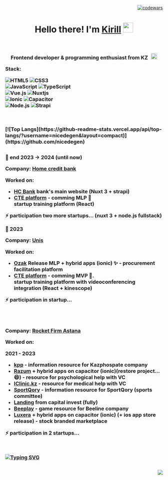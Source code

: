 <div align="right">

  [![codewars](https://www.codewars.com/users/Nicedegen/badges/micro)](https://www.codewars.com/users/Nicedegen)
  
</div>


<h1 align="center">Hello there! I'm <a href='https://www.linkedin.com/in/kirill-lavrinenko/' target="_blank">Kirill</a>
<img src="https://github.com/blackcater/blackcater/raw/main/images/Hi.gif" height="32"/>
</h1>
<br />


<h3 align="center">Frontend developer & 
programming enthusiast from KZ <img src="https://catamphetamine.gitlab.io/country-flag-icons/3x2/KZ.svg" style="margin-left: 6px" height="20" alt="kz flag"</h3>
  
  
<div align="left">

  Stack: 
  
  ![HTML5](https://img.shields.io/badge/html5-%23E34F26.svg?style=for-the-badge&logo=html5&logoColor=white)
  ![CSS3](https://img.shields.io/badge/css3-%231572B6.svg?style=for-the-badge&logo=css3&logoColor=white)
  <br />
  ![JavaScript](https://img.shields.io/badge/javascript-%23323330.svg?style=for-the-badge&logo=javascript&logoColor=%23F7DF1E)
  ![TypeScript](https://img.shields.io/badge/TypeScript-007ACC?style=for-the-badge&logo=typescript&logoColor=white)
  <br />
  ![Vue.js](https://img.shields.io/badge/vuejs-%2335495e.svg?style=for-the-badge&logo=vuedotjs&logoColor=%234FC08D)
  ![Nuxtjs](https://img.shields.io/badge/Nuxt-002E3B?style=for-the-badge&logo=nuxtdotjs&logoColor=#00DC82)
  <br />
  ![Ionic](https://img.shields.io/badge/Ionic-%233880FF.svg?style=for-the-badge&logo=Ionic&logoColor=white)
  ![Capacitor](https://img.shields.io/badge/Capacitor-52b9ff.svg?style=for-the-badge&logo=Capacitor&logoColor=white)
  <br />
  ![Node.js](https://img.shields.io/badge/Node.js-43853D?style=for-the-badge&logo=node.js&logoColor=white)
  ![Strapi](https://img.shields.io/badge/Strapi-0078D6?style=for-the-badge&logo=node.js&logoColor=white)
  <br />

<!--  Coming:

  ![React](https://img.shields.io/badge/-ReactJs-61DAFB?logo=react&logoColor=white&style=for-the-badge)
  ![NodeJS](https://img.shields.io/badge/Node.js-43853D?style=for-the-badge&logo=node.js&logoColor=white)
-->
  <br />
  <br />
  [![Top Langs](https://github-readme-stats.vercel.app/api/top-langs/?username=nicedegen&layout=compact)](https://github.com/nicedegen)
<!--  TODO: unblock when will be leet code statistics  -->
<!--   [![Nicedegen LeetCode stats](https://leetcode-stats-six.vercel.app/api?username=Nicedegen&theme=dark)](https://github.com/Nicedegen/leetcode-stats) -->


  
</div>
  
<div style="margin-top: 30px; margin-bottom: 30px" align="left">
  🔭  end 2023 -> 2024 (until now)

  Company: <a href="https://home.kz/" target="_blank">Home credit bank</a>

  Worked on:
  
  - <a href="https://home.kz" target="_blank">HC Bank</a> bank's main website (Nuxt 3 + strapi)
  - <a href="https://cte-platform.kz/" target="_blank">CTE platform</a> - comming MLP 🔭
  <br /> startup training platform (React) <br />

  ⚡ participation two more startups... (nuxt 3 + node.js fullstack)

  
  🔭  2023

  Company: <a href="https://unis.kz/" target="_blank">Unis</a>

  Worked on:
  
  - <a href="http://ozak.kz" target="_blank">Ozak</a> Release MLP + hybrid apps (ionic) ✨ - procurement facilitation platform
  - <a href="https://cte-platform.kz/" target="_blank">CTE platform</a> - comming MVP 🔭.
  <br /> startup training platform with videoconferencing integration (React + kinescope) <br />
  

  ⚡ participation in startup...

  <br />
  <br />
  
  Company: <a href="https://rocketfirm.com/" target="_blank">Rocket Firm Astana</a>
  
  Worked on:
  
  2021 - 2023
  
  - <a href="https://kpp.kz" target="_blank">kpp</a> - information resource for Kazphospate company
  - <a href="https://razum.is" target="_blank">Razum</a>  + hybrid apps on capacitor (ionic)(restore project... 😄) -  resource for psychological help with VC
  - <a href="https://iclinic.kz" target="_blank">IClinic.kz</a> -  resource for medical help with VC
  - <a href="https://sportqory.kz/ru" target="_blank">SportQory</a> - information resource for SportQory (sports committee)
  - <a href="https://capital.orda-invest.kz" target="_blank">Landing</a> from capital invest (fully)
  - <a href="https://beeplay.kz" target="_blank">Beeplay</a> - game resource for Beeline company
  - <a href="https://luxera.kz" target="_blank">Luxera</a> + hybrid apps on capacitor (ionic) (+ ios app store release) - stock branded marketplace
  
  ⚡ participation in 2 startups...
  
  <br />
  
  
  [![Typing SVG](https://readme-typing-svg.herokuapp.com?color=fff&lines=comming+soon)](https://git.io/typing-svg)
     
</div>
  
<div align="right">
    
  ![](https://github-profile-summary-cards.vercel.app/api/cards/stats?username=nicedegen&theme=solarized_dark)
    
</div>


  


<!--
**Nicedegen/Nicedegen** is a ✨ _special_ ✨ repository because its `README.md` (this file) appears on your GitHub profile.

Here are some ideas to get you started:

- 🔭 I’m currently working on ...
- 🌱 I’m currently learning ...
- 👯 I’m looking to collaborate on ...
- 🤔 I’m looking for help with ...
- 💬 Ask me about ...
- 📫 How to reach me: ...
- 😄 Pronouns: ...
- ⚡ Fun fact: ...
-->
